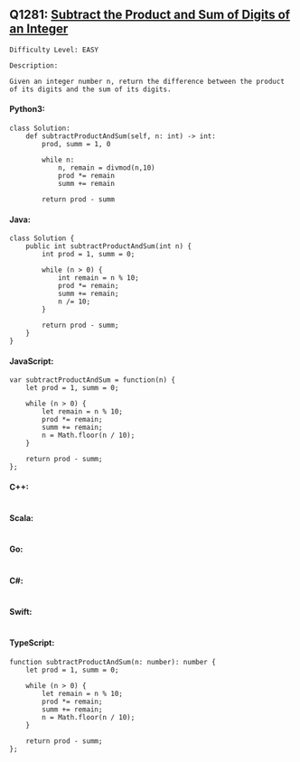 ## Q1281: [Subtract the Product and Sum of Digits of an Integer](https://leetcode.com/problems/subtract-the-product-and-sum-of-digits-of-an-integer/)

```
Difficulty Level: EASY
```

```
Description:

Given an integer number n, return the difference between the product of its digits and the sum of its digits.
```

#### Python3:

```
class Solution:
    def subtractProductAndSum(self, n: int) -> int:
        prod, summ = 1, 0

        while n:
            n, remain = divmod(n,10)
            prod *= remain
            summ += remain

        return prod - summ
```

#### Java:

```
class Solution {
    public int subtractProductAndSum(int n) {
        int prod = 1, summ = 0;

        while (n > 0) {
            int remain = n % 10;
            prod *= remain;
            summ += remain;
            n /= 10;
        }

        return prod - summ;
    }
}
```

#### JavaScript:

```
var subtractProductAndSum = function(n) {
    let prod = 1, summ = 0;

    while (n > 0) {
        let remain = n % 10;
        prod *= remain;
        summ += remain;
        n = Math.floor(n / 10);
    }

    return prod - summ;
};
```

#### C++:

```

```

#### Scala:

```

```

#### Go:

```

```

#### C#:

```

```

#### Swift:

```

```

#### TypeScript:

```
function subtractProductAndSum(n: number): number {
    let prod = 1, summ = 0;

    while (n > 0) {
        let remain = n % 10;
        prod *= remain;
        summ += remain;
        n = Math.floor(n / 10);
    }

    return prod - summ;
};
```